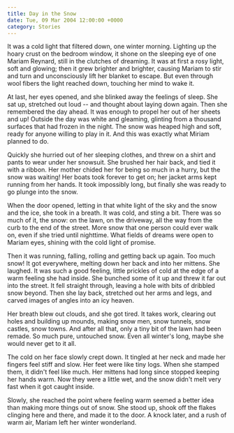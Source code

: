 ```yaml
---
title: Day in the Snow
date: Tue, 09 Mar 2004 12:00:00 +0000
category: Stories
---
```


It was a cold light that filtered down, one winter morning.  Lighting up
the hoary crust on the bedroom window, it shone on the sleeping eye of
one Mariam Reynard, still in the clutches of dreaming.  It was at first
a rosy light, soft and glowing; then it grew brighter and brighter,
causing Mariam to stir and turn and unconsciously lift her blanket to
escape.  But even through wool fibers the light reached down, touching
her mind to wake it.

At last, her eyes opened, and she blinked away the feelings of sleep.
She sat up, stretched out loud -- and thought about laying down again.
Then she remembered the day ahead.  It was enough to propel her out of
her sheets and up!  Outside the day was white and gleaming, glinting
from a thousand surfaces that had frozen in the night.  The snow was
heaped high and soft, ready for anyone willing to play in it.  And this
was exactly what Miriam planned to do.

Quickly she hurried out of her sleeping clothes, and threw on a shirt
and pants to wear under her snowsuit.  She brushed her hair back, and
tied it with a ribbon.  Her mother chided her for being so much in a
hurry, but the snow was waiting!  Her boats took forever to get on; her
jacket arms kept running from her hands.  It took impossibly long, but
finally she was ready to go plunge into the snow.

When the door opened, letting in that white light of the sky and the
snow and the ice, she took in a breath.  It was cold, and sting a bit.
There was so much of it, the snow: on the lawn, on the driveway, all the
way from the curb to the end of the street.  More snow that one person
could ever walk on, even if she tried until nighttime.  What fields of
dreams were open to Mariam eyes, shining with the cold light of promise.

Then it was running, falling, rolling and getting back up again.  Too
much snow!  It got everywhere, melting down her back and into her
mittens.  She laughed.  It was such a good feeling, little prickles of
cold at the edge of a warm feeling she had inside.  She bunched some of
it up and threw it far out into the street.  It fell straight through,
leaving a hole with bits of dribbled snow beyond.  Then she lay back,
stretched out her arms and legs, and carved images of angles into an icy
heaven.

Her breath blew out clouds, and she got tired.  It takes work, clearing
out holes and building up mounds, making snow men, snow tunnels, snow
castles, snow towns.  And after all that, only a tiny bit of the lawn
had been remade.  So much pure, untouched snow.  Even all winter's long,
maybe she would never get to it all.

The cold on her face slowly crept down.  It tingled at her neck and made
her fingers feel stiff and slow.  Her feet were like tiny logs.  When
she stamped them, it didn't feel like much.  Her mittens had long since
stopped keeping her hands warm.  Now they were a little wet, and the
snow didn't melt very fast when it got caught inside.

Slowly, she reached the point where feeling warm seemed a better idea
than making more things out of snow.  She stood up, shook off the flakes
clinging here and there, and made it to the door.  A knock later, and a
rush of warm air, Mariam left her winter wonderland.


